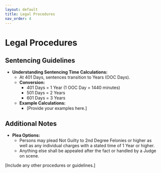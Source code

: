 ```yaml
---
layout: default
title: Legal Procedures
nav_order: 4
---
```


# Legal Procedures

## Sentencing Guidelines

- **Understanding Sentencing Time Calculations:**
  - At 401 Days, sentences transition to Years (OOC Days).
  - **Conversion:**
    - 401 Days = 1 Year (1 OOC Day = 1440 minutes)
    - 501 Days = 2 Years
    - 601 Days = 3 Years
  - **Example Calculations:**
    - [Provide your examples here.]

## Additional Notes

- **Plea Options:**
  - Persons may plead Not Guilty to 2nd Degree Felonies or higher as well as any individual charges with a stated time of 1 Year or higher.
  - Anything else shall be appealed after the fact or handled by a Judge on scene.

[Include any other procedures or guidelines.]
